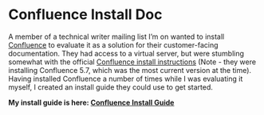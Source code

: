 # Confluence Install Doc

A member of a technical writer mailing list I’m on wanted to install [Confluence](https://www.atlassian.com/software/confluence "Confluence") to evaluate it as a solution for their customer-facing documentation. They had access to a virtual server, but were stumbling somewhat with the official [Confluence install instructions](https://confluence.atlassian.com/conf57/installing-confluence-on-linux-701435875.html) (Note - they were installing Confluence 5.7, which was the most current version at the time). Having installed Confluence a number of times while I was evaluating it myself, I created an install guide they could use to get started. 

**My install guide is here: [Confluence Install Guide](docs/confluence_install.md)** 

